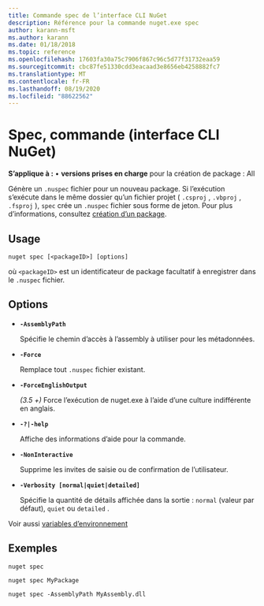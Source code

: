 ```yaml
---
title: Commande spec de l’interface CLI NuGet
description: Référence pour la commande nuget.exe spec
author: karann-msft
ms.author: karann
ms.date: 01/18/2018
ms.topic: reference
ms.openlocfilehash: 17603fa30a75c7906f867c96c5d77f31732eaa59
ms.sourcegitcommit: cbc87fe51330cdd3eacaad3e8656eb4258882fc7
ms.translationtype: MT
ms.contentlocale: fr-FR
ms.lasthandoff: 08/19/2020
ms.locfileid: "88622562"
---
```

# <a name="spec-command-nuget-cli"></a>Spec, commande (interface CLI NuGet)

**S’applique à :** &bullet; **versions prises en charge** pour la création de package : All

Génère un `.nuspec` fichier pour un nouveau package. Si l’exécution s’exécute dans le même dossier qu’un fichier projet ( `.csproj` , `.vbproj` , `.fsproj` ), `spec` crée un `.nuspec` fichier sous forme de jeton. Pour plus d’informations, consultez [création d’un package](../../create-packages/creating-a-package.md).

## <a name="usage"></a>Usage

```cli
nuget spec [<packageID>] [options]
```

où `<packageID>` est un identificateur de package facultatif à enregistrer dans le `.nuspec` fichier.

## <a name="options"></a>Options

- **`-AssemblyPath`**

  Spécifie le chemin d’accès à l’assembly à utiliser pour les métadonnées.

- **`-Force`**

  Remplace tout `.nuspec` fichier existant.


- **`-ForceEnglishOutput`**

  *(3.5 +)* Force l’exécution de nuget.exe à l’aide d’une culture indifférente en anglais.

- **`-?|-help`**

  Affiche des informations d’aide pour la commande.

- **`-NonInteractive`**

  Supprime les invites de saisie ou de confirmation de l’utilisateur.

- **`-Verbosity [normal|quiet|detailed]`**

  Spécifie la quantité de détails affichée dans la sortie : `normal` (valeur par défaut), `quiet` ou `detailed` .

Voir aussi [variables d’environnement](cli-ref-environment-variables.md)

## <a name="examples"></a>Exemples

```cli
nuget spec

nuget spec MyPackage

nuget spec -AssemblyPath MyAssembly.dll
```
